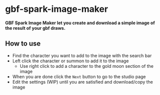 # gbf-spark-image-maker
**GBF Spark Image Maker let you create and download a simple image of the result of your gbf draws.** 
## How to use
  - Find the character you want to add to the image with the search bar
  - Left click the character or summon to add it to the image
    - Use right click to add a character to the gold moon section of the image
  - When you are done click the `Next` button to go to the studio page
  - Edit the settings (WIP) until you are satisfied and download/copy the image